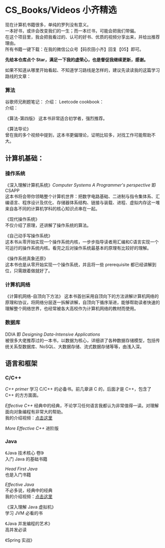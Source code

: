 # CS_Books/Videos 小齐精选

现在计算机书籍很多，单纯的罗列没有意义。  
一本好书，或许会改变我们的一生；而一本烂书，可能会把我们带偏。  
在这个项目里，我会把我看过的、认可的好书、优质的视频分享出来，并给出推荐理由。  
所有书籍一键下载：在我的微信公众号【码农田小齐】回复【05】即可。  

**先给本仓库点个 Star，满足一下我的虚荣心，也是督促我继续更新，感谢。**

如果不知道从哪里开始看起、不知道学习路线是怎样的，建议先读读我的这篇学习路线的文章：  


### 算法
谷歌师兄刷题笔记： 
介绍：
Leetcode cookbook：  
介绍：  


《算法-第四版》
这本书非常适合初学者，强烈推荐。

《算法导论》  
曾在我的多个视频中提到，这本书更偏理论，证明比较多，对找工作可能帮助不大。  



## 计算机基础：
### 操作系统
《深入理解计算机系统》*Computer Systems A Programmer's perspective* 即 CSAPP   
这本书将会带你领略整个计算机世界：把数字电路基础、二进制与指令集体系、汇编语言、程序设计及优化、存储器体系结构、链接与装载、进程、虚拟内存这一堆来自各不同的计算机学科的核心知识点串在一起。

《现代操作系统》  
不仅介绍了原理，还讲解了操作系统的算法。

《自己动手写操作系统》  
这本书从零开始实现一个操作系统内核，一步步指导读者用汇编和C语言实现一个可运行的操作系统内核。看完之后对操作系统最基本的原理有比较好的理解。  

《操作系统真象还原》  
这本书也是从零开始实现一个操作系统，并且将一些 prerequisite 都已经讲解到位，只需跟着做就好了。  

### 计算机网络
《计算机网络-自顶向下方法》
这本书首创采用自顶向下的方法讲解计算机网络的原理和协议，将网络分层逐一拆解讲解，自顶向下循序渐进，能够帮助读者快速的理解整个网络世界，也经常被各大高校作为计算机网络的教材而使用。  




### 数据库

DDIA 即 *Designing Data-Intensive Applications*  
被很多大佬推荐过的一本书，以数据为核心，详细讲了各种数据存储模型，包括传统关系型数据库、NoSQL、大数据存储、流式数据存储等等，由浅入深。  


## 语言和框架

### C/C++
*C++ primer*
学习 C/C++ 的必备书。前几章讲 C 的，后面才是 C++，包含了 C++ 的方方面面。  

*Effective C++*
经典中的经典，不论学习任何语言我都认为非常值得一读。对理解面向对象编程有非常大的帮助。  
我的介绍视频：[点击这里](https://www.zhihu.com/zvideo/1322665938030694400)    

*More Effective C++* 
进阶版

### Java
《Java 技术核心 卷I》  
入门 Java 的基础书籍  

*Head First Java*  
也是入门书籍

*Effective Java*   
不必多说，经典中的经典  
我的介绍视频：[点击这里](https://www.zhihu.com/zvideo/1322665938030694400)    

《深入理解 Java 虚拟机》  
学习 JVM 必看的书  

《Java 并发编程的艺术》  
高并发必读  

《Spring 实战》  






